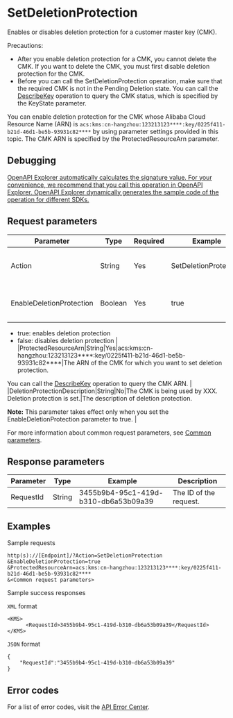 # SetDeletionProtection

Enables or disables deletion protection for a customer master key \(CMK\).

Precautions:

-   After you enable deletion protection for a CMK, you cannot delete the CMK. If you want to delete the CMK, you must first disable deletion protection for the CMK.
-   Before you can call the SetDeletionProtection operation, make sure that the required CMK is not in the Pending Deletion state. You can call the [DescribeKey](~~28952~~) operation to query the CMK status, which is specified by the KeyState parameter.

You can enable deletion protection for the CMK whose Alibaba Cloud Resource Name \(ARN\) is `acs:kms:cn-hangzhou:123213123****:key/0225f411-b21d-46d1-be5b-93931c82****` by using parameter settings provided in this topic. The CMK ARN is specified by the ProtectedResourceArn parameter.

## Debugging

[OpenAPI Explorer automatically calculates the signature value. For your convenience, we recommend that you call this operation in OpenAPI Explorer. OpenAPI Explorer dynamically generates the sample code of the operation for different SDKs.](https://api.aliyun.com/#product=Kms&api=SetDeletionProtection&type=RPC&version=2016-01-20)

## Request parameters

|Parameter|Type|Required|Example|Description|
|---------|----|--------|-------|-----------|
|Action|String|Yes|SetDeletionProtection|The operation that you want to perform. Set the value to SetDeletionProtection. |
|EnableDeletionProtection|Boolean|Yes|true|Specifies whether to enable deletion protection. Valid values:

 -   true: enables deletion protection
-   false: disables deletion protection |
|ProtectedResourceArn|String|Yes|acs:kms:cn-hangzhou:123213123\*\*\*\*:key/0225f411-b21d-46d1-be5b-93931c82\*\*\*\*|The ARN of the CMK for which you want to set deletion protection.

 You can call the [DescribeKey](~~28952~~) operation to query the CMK ARN. |
|DeletionProtectionDescription|String|No|The CMK is being used by XXX. Deletion protection is set.|The description of deletion protection.

 **Note:** This parameter takes effect only when you set the EnableDeletionProtection parameter to true. |

For more information about common request parameters, see [Common parameters](~~69007~~).

## Response parameters

|Parameter|Type|Example|Description|
|---------|----|-------|-----------|
|RequestId|String|3455b9b4-95c1-419d-b310-db6a53b09a39|The ID of the request. |

## Examples

Sample requests

```
http(s)://[Endpoint]/?Action=SetDeletionProtection
&EnableDeletionProtection=true
&ProtectedResourceArn=acs:kms:cn-hangzhou:123213123****:key/0225f411-b21d-46d1-be5b-93931c82****
&<Common request parameters>
```

Sample success responses

`XML` format

```
<KMS>
      <RequestId>3455b9b4-95c1-419d-b310-db6a53b09a39</RequestId>
</KMS>
```

`JSON` format

```
{
    "RequestId":"3455b9b4-95c1-419d-b310-db6a53b09a39"
}
```

## Error codes

For a list of error codes, visit the [API Error Center](https://error-center.alibabacloud.com/status/product/Kms).

